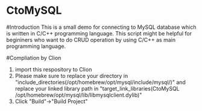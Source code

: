 # CtoMySQL

#Introduction
This is a small demo for connecting to MySQL database which is written in C/C++ programming language.
This script might be helpful for begininers who want to do CRUD operation by using C/C++ as main programming language.

#Compliation by Clion
1. import this respository to Clion
2. Please make sure to replace your directory in "include_directories(/opt/homebrew/opt/mysql/include/mysql/)" and replace your linked library path in "target_link_libraries(CtoMySQL /opt/homebrew/opt/mysql/lib/libmysqlclient.dylib)"
3. Click "Build"->"Build Project"



